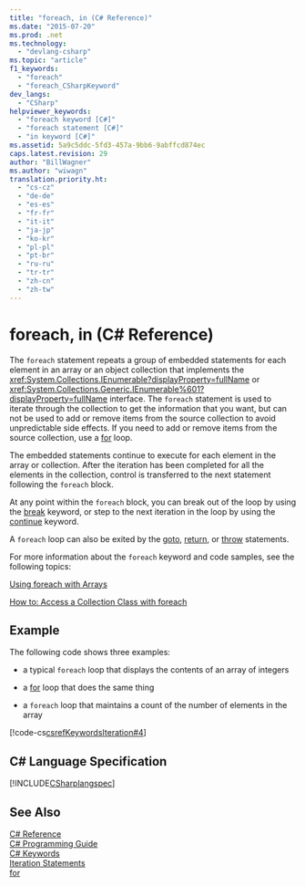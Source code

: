 ```yaml
---
title: "foreach, in (C# Reference)"
ms.date: "2015-07-20"
ms.prod: .net
ms.technology: 
  - "devlang-csharp"
ms.topic: "article"
f1_keywords: 
  - "foreach"
  - "foreach_CSharpKeyword"
dev_langs: 
  - "CSharp"
helpviewer_keywords: 
  - "foreach keyword [C#]"
  - "foreach statement [C#]"
  - "in keyword [C#]"
ms.assetid: 5a9c5ddc-5fd3-457a-9bb6-9abffcd874ec
caps.latest.revision: 29
author: "BillWagner"
ms.author: "wiwagn"
translation.priority.ht: 
  - "cs-cz"
  - "de-de"
  - "es-es"
  - "fr-fr"
  - "it-it"
  - "ja-jp"
  - "ko-kr"
  - "pl-pl"
  - "pt-br"
  - "ru-ru"
  - "tr-tr"
  - "zh-cn"
  - "zh-tw"
---
```

# foreach, in (C# Reference)
The `foreach` statement repeats a group of embedded statements for each element in an array or an object collection that implements the <xref:System.Collections.IEnumerable?displayProperty=fullName> or <xref:System.Collections.Generic.IEnumerable%601?displayProperty=fullName> interface. The `foreach` statement is used to iterate through the collection to get the information that you want, but can not be used to add or remove items from the source collection to avoid unpredictable side effects. If you need to add or remove items from the source collection, use a [for](../../../csharp/language-reference/keywords/for.md) loop.  
  
 The embedded statements continue to execute for each element in the array or collection. After the iteration has been completed for all the elements in the collection, control is transferred to the next statement following the `foreach` block.  
  
 At any point within the `foreach` block, you can break out of the loop by using the [break](../../../csharp/language-reference/keywords/break.md) keyword, or step to the next iteration in the loop by using the [continue](../../../csharp/language-reference/keywords/continue.md) keyword.  
  
 A `foreach` loop can also be exited by the [goto](../../../csharp/language-reference/keywords/goto.md), [return](../../../csharp/language-reference/keywords/return.md), or [throw](../../../csharp/language-reference/keywords/throw.md) statements.  
  
 For more information about the `foreach` keyword and code samples, see the following topics:  
  
 [Using foreach with Arrays](../../../csharp/programming-guide/arrays/using-foreach-with-arrays.md)  
  
 [How to: Access a Collection Class with foreach](../../../csharp/programming-guide/classes-and-structs/how-to-access-a-collection-class-with-foreach.md)  
  
## Example  
 The following code shows three examples:  
  
-   a typical `foreach` loop that displays the contents of an array of integers  
  
-   a [for](../../../csharp/language-reference/keywords/for.md) loop that does the same thing  
  
-   a `foreach` loop that maintains a count of the number of elements in the array  
  
 [!code-cs[csrefKeywordsIteration#4](../../../csharp/language-reference/keywords/codesnippet/CSharp/foreach-in_1.cs)]  
  
## C# Language Specification  
 [!INCLUDE[CSharplangspec](~/includes/csharplangspec-md.md)]  
  
## See Also  
 [C# Reference](../../../csharp/language-reference/index.md)   
 [C# Programming Guide](../../../csharp/programming-guide/index.md)   
 [C# Keywords](../../../csharp/language-reference/keywords/index.md)   
 [Iteration Statements](../../../csharp/language-reference/keywords/iteration-statements.md)   
 [for](../../../csharp/language-reference/keywords/for.md)
